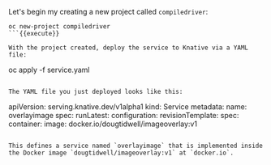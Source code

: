 Let's begin my creating a new project called `compiledriver`:

```
oc new-project compiledriver
```{{execute}}

With the project created, deploy the service to Knative via a YAML file: 

```
oc apply -f service.yaml
```{{execute}}

The YAML file you just deployed looks like this: 

```
apiVersion: serving.knative.dev/v1alpha1
kind: Service
metadata:
  name: overlayimage
spec:
  runLatest:
    configuration:
      revisionTemplate:
        spec:
          container:
            image: docker.io/dougtidwell/imageoverlay:v1
``` 

This defines a service named `overlayimage` that is implemented inside the Docker image `dougtidwell/imageoverlay:v1` at `docker.io`. 